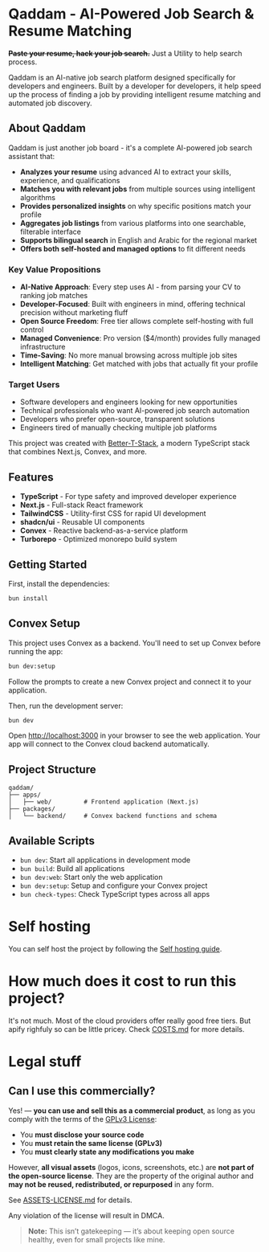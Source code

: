 # Qaddam - AI-Powered Job Search & Resume Matching

~~**Paste your resume, hack your job search.**~~ Just a Utility to help search process.

Qaddam is an AI-native job search platform designed specifically for developers and engineers. Built by a developer for developers, it help speed up the process of finding a job by providing intelligent resume matching and automated job discovery.

## About Qaddam

Qaddam is just another job board - it's a complete AI-powered job search assistant that:

- **Analyzes your resume** using advanced AI to extract your skills, experience, and qualifications
- **Matches you with relevant jobs** from multiple sources using intelligent algorithms
- **Provides personalized insights** on why specific positions match your profile
- **Aggregates job listings** from various platforms into one searchable, filterable interface
- **Supports bilingual search** in English and Arabic for the regional market
- **Offers both self-hosted and managed options** to fit different needs

### Key Value Propositions

- **AI-Native Approach**: Every step uses AI - from parsing your CV to ranking job matches
- **Developer-Focused**: Built with engineers in mind, offering technical precision without marketing fluff  
- **Open Source Freedom**: Free tier allows complete self-hosting with full control
- **Managed Convenience**: Pro version ($4/month) provides fully managed infrastructure
- **Time-Saving**: No more manual browsing across multiple job sites
- **Intelligent Matching**: Get matched with jobs that actually fit your profile

### Target Users

- Software developers and engineers looking for new opportunities
- Technical professionals who want AI-powered job search automation
- Developers who prefer open-source, transparent solutions
- Engineers tired of manually checking multiple job platforms

This project was created with [Better-T-Stack](https://github.com/AmanVarshney01/create-better-t-stack), a modern TypeScript stack that combines Next.js, Convex, and more.

## Features

- **TypeScript** - For type safety and improved developer experience
- **Next.js** - Full-stack React framework
- **TailwindCSS** - Utility-first CSS for rapid UI development
- **shadcn/ui** - Reusable UI components
- **Convex** - Reactive backend-as-a-service platform
- **Turborepo** - Optimized monorepo build system

## Getting Started

First, install the dependencies:

```bash
bun install
```

## Convex Setup

This project uses Convex as a backend. You'll need to set up Convex before running the app:

```bash
bun dev:setup
```

Follow the prompts to create a new Convex project and connect it to your application.

Then, run the development server:

```bash
bun dev
```

Open [http://localhost:3000](http://localhost:3000) in your browser to see the web application.
Your app will connect to the Convex cloud backend automatically.



## Project Structure

```
qaddam/
├── apps/
│   ├── web/         # Frontend application (Next.js)
├── packages/
│   └── backend/     # Convex backend functions and schema
```

## Available Scripts

- `bun dev`: Start all applications in development mode
- `bun build`: Build all applications
- `bun dev:web`: Start only the web application
- `bun dev:setup`: Setup and configure your Convex project
- `bun check-types`: Check TypeScript types across all apps

# Self hosting

You can self host the project by following the [Self hosting guide](./SELFHOST.md).

# How much does it cost to run this project?

It's not much. Most of the cloud providers offer really good free tiers. But apify righfuly so can be little pricey.
Check [COSTS.md](./COSTS.md) for more details.


# Legal stuff

## Can I use this commercially?

Yes! — **you can use and sell this as a commercial product**, as long as you comply with the terms of the [GPLv3 License](./LICENSE.md):

* You **must disclose your source code**
* You **must retain the same license (GPLv3)**
* You **must clearly state any modifications you make**

However, **all visual assets** (logos, icons, screenshots, etc.) are **not part of the open-source license**. They are the property of the original author and **may not be reused, redistributed, or repurposed** in any form.

See [ASSETS-LICENSE.md](./ASSETS-LICENSE.md) for details.

Any violation of the license will result in DMCA.

> **Note:** This isn’t gatekeeping — it’s about keeping open source healthy, even for small projects like mine.
